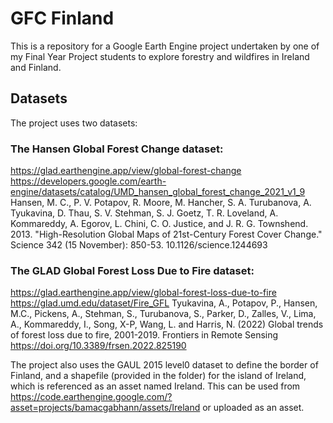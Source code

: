 # GFC Finland

This is a repository for a Google Earth Engine project undertaken by one of my Final Year Project students to explore forestry and wildfires in Ireland and Finland.

## Datasets

The project uses two datasets: 

### The Hansen Global Forest Change dataset:
https://glad.earthengine.app/view/global-forest-change
https://developers.google.com/earth-engine/datasets/catalog/UMD_hansen_global_forest_change_2021_v1_9
Hansen, M. C., P. V. Potapov, R. Moore, M. Hancher, S. A. Turubanova, A. Tyukavina, D. Thau, S. V. Stehman, S. J. Goetz, T. R. Loveland, A. Kommareddy, A. Egorov, L. Chini, C. O. Justice, and J. R. G. Townshend. 2013. "High-Resolution Global Maps of 21st-Century Forest Cover Change." Science 342 (15 November): 850-53. 10.1126/science.1244693


### The GLAD Global Forest Loss Due to Fire dataset:
https://glad.earthengine.app/view/global-forest-loss-due-to-fire
https://glad.umd.edu/dataset/Fire_GFL
Tyukavina, A., Potapov, P., Hansen, M.C., Pickens, A., Stehman, S., Turubanova, S., Parker, D., Zalles, V., Lima, A., Kommareddy, I., Song, X-P, Wang, L. and Harris, N. (2022) Global trends of forest loss due to fire, 2001-2019. Frontiers in Remote Sensing https://doi.org/10.3389/frsen.2022.825190

The project also uses the GAUL 2015 level0 dataset to define the border of Finland, and a shapefile (provided in the folder) for the island of Ireland, which is referenced as an asset named Ireland. This can be used from https://code.earthengine.google.com/?asset=projects/bamacgabhann/assets/Ireland or uploaded as an asset.


